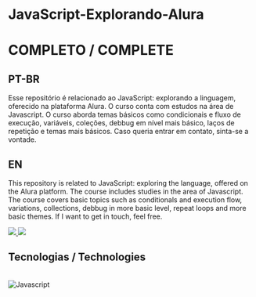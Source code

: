# JavaScript-Explorando-Alura
# COMPLETO / COMPLETE

## PT-BR
Esse repositório é relacionado ao JavaScript: explorando a linguagem, oferecido na plataforma Alura. O curso conta com estudos na área de Javascript. O curso aborda temas básicos como condicionais e fluxo de execução, variáveis, coleções,
debbug em nível mais básico, laços de repetição e temas mais básicos. Caso queria entrar em contato, sinta-se a vontade.

## EN
This repository is related to JavaScript: exploring the language, offered on the Alura platform. The course includes studies in the area of ​​Javascript. The course covers basic topics such as conditionals and execution flow, variations, collections,
debbug in more basic level, repeat loops and more basic themes. If I want to get in touch, feel free.

<a href="mailto:lucas.emanuel.carvalho@outlook.com">
  <img src="https://img.shields.io/badge/Microsoft_Outlook-0078D4?style=for-the-badge&logo=microsoft-outlook&logoColor=white" />
</a>
<a href="https://www.linkedin.com/in/lucas-emanuel-oliveira-de-carvalho/" />
  <img src="https://img.shields.io/badge/LinkedIn-0077B5?style=for-the-badge&logo=linkedin&logoColor=white"/>
</a>

## Tecnologias / Technologies 
<div style="display: inline_block"><br>
<img align="center" alt="Javascript" src=https://img.shields.io/badge/JavaScript-F7DF1E?style=for-the-badge&logo=javascript&logoColor=black>
</div>
